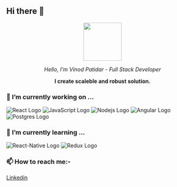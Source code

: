 ## Hi there 👋

<p align="center">
  <img width="100" height="100" src="https://user-images.githubusercontent.com/26193656/87820033-ee766500-c88a-11ea-85cb-3fe5b254b441.png">
  <p align="center" font-size="24"><i>Hello, I'm Vinod Patidar - Full Stack Developer</i></p>
  <p align="center"><b>I create scaleble and robust solution.</b></p>
</p>

### 🔭 I’m currently working on ...
![React Logo](https://user-images.githubusercontent.com/26193656/87819465-e964e600-c889-11ea-8eaa-667ffdb88623.png)
![JavaScript Logo](https://user-images.githubusercontent.com/26193656/87819528-fe417980-c889-11ea-8a16-7f56ee160084.png)
![Nodejs Logo](https://user-images.githubusercontent.com/26193656/87819565-0c8f9580-c88a-11ea-8caa-0633a6bd0e74.png)
![Angular Logo](https://user-images.githubusercontent.com/26193656/87819579-14e7d080-c88a-11ea-832a-6a7eedf904ea.png)
![Postgres Logo](https://user-images.githubusercontent.com/26193656/87819604-203afc00-c88a-11ea-9d41-0bab802bdc3c.png)


### 🌱 I’m currently learning ...
![React-Native Logo](https://user-images.githubusercontent.com/26193656/87819639-2f21ae80-c88a-11ea-880f-8e0e3ac8a7bb.png)
![Redux Logo](https://user-images.githubusercontent.com/26193656/87819665-39dc4380-c88a-11ea-9bf1-001f4d947fcb.png)

### 📫 How to reach me:- 
[Linkedin](https://www.linkedin.com/in/vinodpatidar813/)
